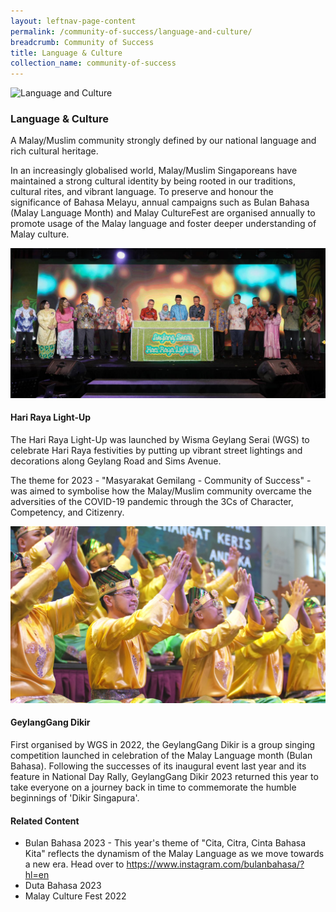 ```yaml
---
layout: leftnav-page-content
permalink: /community-of-success/language-and-culture/
breadcrumb: Community of Success
title: Language & Culture
collection_name: community-of-success
---
```


![Language and Culture](/images/community-of-success/language-culture-overview.png)

### **Language & Culture**
A Malay/Muslim community strongly defined by our national language and rich cultural heritage.

In an increasingly globalised world, Malay/Muslim Singaporeans have maintained a strong cultural identity by being rooted in our traditions, cultural rites, and vibrant language. To preserve and honour the significance of Bahasa Melayu, annual campaigns such as Bulan Bahasa (Malay Language Month) and Malay CultureFest are organised annually to promote usage of the Malay language and foster deeper understanding of Malay culture.

![Hari Raya Light-Up](/images/community-of-success/language-culture-hrlu.jpeg)

#### **Hari Raya Light-Up**
The Hari Raya Light-Up was launched by Wisma Geylang Serai (WGS) to celebrate Hari Raya festivities by putting up vibrant street lightings and decorations along Geylang Road and Sims Avenue.

The theme for 2023 - "Masyarakat Gemilang - Community of Success" - was aimed to symbolise how the Malay/Muslim community overcame the adversities of the COVID-19 pandemic through the 3Cs of Character, Competency, and Citizenry.

![GeylangGang Dikir](/images/community-of-success/language-culture-dikir.jpg)

#### **GeylangGang Dikir**
First organised by WGS in 2022, the GeylangGang Dikir is a group singing competition launched in celebration of the Malay Language month (Bulan Bahasa). Following the successes of its inaugural event last year and its feature in National Day Rally, GeylangGang Dikir 2023 returned this year to take everyone on a journey back in time to commemorate the humble beginnings of 'Dikir Singapura'.

#### **Related Content**

* Bulan Bahasa 2023 - This year's theme of "Cita, Citra, Cinta Bahasa Kita" reflects the dynamism of the Malay Language as we move towards a new era. Head over to https://www.instagram.com/bulanbahasa/?hl=en
* Duta Bahasa 2023
* Malay Culture Fest 2022

